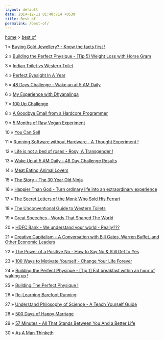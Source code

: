 ```yaml
---
layout: default
date: 2014-12-11 01:40:714 +0530
title: Best of
permalink: /best-of/
---
```

<span><a href="{{ site.url }}">home</a>&nbsp;&gt;&nbsp;<a href="{{ site.url }}/best-of">best of</a></span>

<p><span>1</span> &raquo; <a href="/buying-gold-jewellery-know-the-facts-first/">Buying Gold Jewellery? - Know the facts first !</a><p>
<p><span>2</span> &raquo; <a href="/building-the-perfect-physique-tip-5-weight-loss-with-horse-gram/">Building the Perfect Physique - [Tip 5] Weight Loss with Horse Gram</a><p>
<p><span>3</span> &raquo; <a href="/indian-toilet-vs-western-toilet/">Indian Toilet vs Western Toilet</a><p>
<p><span>4</span> &raquo; <a href="/perfect-eyesight-in-a-year-2014/">Perfect Eyesight In A Year</a><p>
<p><span>5</span> &raquo; <a href="/48-days-challenge-wake-up-at-5-am-daily/">48 Days Challenge - Wake up at 5 AM Daily</a><p>
<p><span>6</span> &raquo; <a href="/my-experience-with-dhyanalinga/">My Experience with Dhyanalinga</a><p>
<p><span>7</span> &raquo; <a href="/100-up-challenge/">100 Up Challenge</a><p>
<p><span>8</span> &raquo; <a href="/a-goodbye-email-from-a-hardcore-programmer/">A Goodbye Email from a Hardcore Programmer</a><p>
<p><span>9</span> &raquo; <a href="/5-months-of-raw-vegan-experiment/">5 Months of Raw Vegan Experiment</a><p>
<p><span>10</span> &raquo; <a href="/you-can-sell-shiv-khera-book-review/">You Can Sell</a><p>
<p><span>11</span> &raquo; <a href="/running-software-without-hardware-a-thought-experiment/">Running Software without Hardware - A Thought Experiment !</a><p>
<p><span>12</span> &raquo; <a href="/life-is-not-a-bed-of-roses-rosy-a-transgender/">Life is not a bed of roses - Rosy, A Transgender !</a><p>
<p><span>13</span> &raquo; <a href="/wake-up-at-5-AM-daily-48-day-challenge-results/">Wake Up at 5 AM Daily - 48 Day Challenge Results</a><p>
<p><span>14</span> &raquo; <a href="/meat-eating-animal-lovers/">Meat Eating Animal Lovers</a><p>
<p><span>15</span> &raquo; <a href="/the-story-the-30-year-old-ninja-izzy/">The Story - The 30 Year Old Ninja</a><p>
<p><span>16</span> &raquo; <a href="/happier-than-god-turn-ordinary-life-into-an-extraordinary-experience-neale-donald-walsch-book-review/">Happier Than God - Turn ordinary life into an extraordinary experience</a><p>
<p><span>17</span> &raquo; <a href="/the-secret-letters-of-the-monk-who-sold-his-ferrari-robin-sharma-book-review/">The Secret Letters of the Monk Who Sold His Ferrari</a><p>
<p><span>18</span> &raquo; <a href="/the-unconventional-guide-to-western-toilets/">The Unconventional Guide to Western Toilets</a><p>
<p><span>19</span> &raquo; <a href="/great-speeches-words-that-shaped-the-world-edward-humphrey-book-review/">Great Speeches - Words That Shaped The World</a><p>
<p><span>20</span> &raquo; <a href="/hdfc-bank-we-understand-your-world-really/">HDFC Bank - We understand your world - Really???</a><p>
<p><span>21</span> &raquo; <a href="/creative-capitalism-a-conversation-with-bill-gates-warren-buffett-and-other-economic-leaders-michael-kinsley-book-review/">Creative Capitalism - A Conversation with Bill Gates, Warren Buffet, and Other Economic Leaders</a><p>
<p><span>22</span> &raquo; <a href="/the-power-of-a-positive-no-how-to-say-no-still-get-to-yes-william-ury-book-review/">The Power of a Positive No - How to Say No & Still Get to Yes</a><p>
<p><span>23</span> &raquo; <a href="/100-ways-to-motivate-yourself-change-your-life-forever-steve-chandler-audiobook-review/">100 Ways to Motivate Yourself - Change Your Life Forever</a><p>
<p><span>24</span> &raquo; <a href="/building-the-perfect-physique-tip-1-eat-breakfast-within-an-hour-of-waking-up/">Building the Perfect Physique - [Tip 1] Eat breakfast within an hour of waking up !</a><p>
<p><span>25</span> &raquo; <a href="/building-the-perfect-physique/">Building The Perfect Physique !</a><p>
<p><span>26</span> &raquo; <a href="/re-learning-barefoot-running/">Re-Learning Barefoot Running</a><p>
<p><span>27</span> &raquo; <a href="/understand-philosophy-of-science-mel-thompson-book-review/">Understand Philosophy of Science - A Teach Yourself Guide</a><p>
<p><span>28</span> &raquo; <a href="/500-days-of-happy-marriage/">500 Days of Happy Marriage</a><p>
<p><span>29</span> &raquo; <a href="/57-minutes/">57 Minutes - All That Stands Between You And a Better Life</a><p>
<p><span>30</span> &raquo; <a href="/as-a-man-thinketh-james-allen-audiobook-review/">As A Man Thinketh</a><p>


